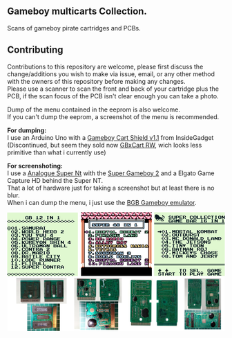 ## Gameboy multicarts Collection.

Scans of gameboy pirate cartridges and PCBs.


## Contributing

Contributions to this repository are welcome, please first discuss the change/additions you wish to make via issue, email, or any other method with the owners of this repository before making any changes.\
Please use a scanner to scan the front and back of your cartridge plus the PCB, if the scan focus of the PCB isn't clear enough you can take a photo.

Dump of the menu contained in the eeprom is also welcome.\
If you can't dump the eeprom, a screenshot of the menu is recommended.


**For dumping:**\
I use an Arduino Uno with a [Gameboy Cart Shield v1.1](https://shop.insidegadgets.com/product/gameboy-cart-shield/) from InsideGadget (Discontinued, but seem they sold now [GBxCart RW](https://www.gbxcart.com/), wich looks less primitive than what i currently use)


**For screenshoting:**\
I use a [Analogue Super Nt](https://www.analogue.co/super-nt) with the [Super Gameboy 2](https://en.wikipedia.org/wiki/Super_Game_Boy#Super_Game_Boy_2) and a Elgato Game Capture HD behind the Super NT.\
That a lot of hardware just for taking a screenshot but at least there is no blur.\
When i can dump the menu, i just use the [BGB Gameboy emulator](https://bgb.bircd.org/).

![alt text](preview.png "Preview")
